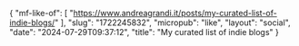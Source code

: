 {
    "mf-like-of": [
        "https://www.andreagrandi.it/posts/my-curated-list-of-indie-blogs/"
    ],
    "slug": "1722245832",
    "micropub": "like",
    "layout": "social",
    "date": "2024-07-29T09:37:12",
    "title": "My curated list of indie blogs"
}
